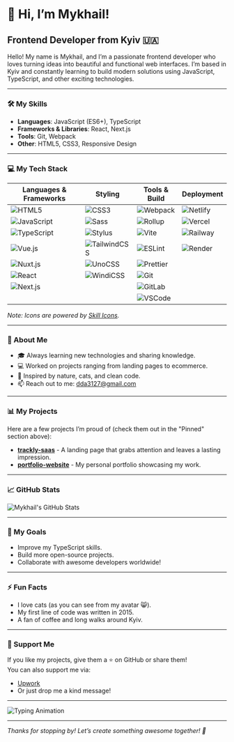# 👋 Hi, I’m Mykhail!  
## Frontend Developer from Kyiv 🇺🇦  

Hello! My name is Mykhail, and I’m a passionate frontend developer who loves turning ideas into beautiful and functional web interfaces. I’m based in Kyiv and constantly learning to build modern solutions using JavaScript, TypeScript, and other exciting technologies.

---

### 🛠️ My Skills  
- **Languages**: JavaScript (ES6+), TypeScript  
- **Frameworks & Libraries**: React, Next.js  
- **Tools**: Git, Webpack  
- **Other**: HTML5, CSS3, Responsive Design  

---

### 💻 My Tech Stack  
| Languages & Frameworks | Styling | Tools & Build | Deployment |
|------------------------|---------|---------------|------------|
| ![HTML5](https://skillicons.dev/icons?i=html) | ![CSS3](https://skillicons.dev/icons?i=css) | ![Webpack](https://skillicons.dev/icons?i=webpack) | ![Netlify](https://skillicons.dev/icons?i=netlify) |
| ![JavaScript](https://skillicons.dev/icons?i=javascript) | ![Sass](https://skillicons.dev/icons?i=sass) | ![Rollup](https://skillicons.dev/icons?i=rollup) | ![Vercel](https://skillicons.dev/icons?i=vercel) |
| ![TypeScript](https://skillicons.dev/icons?i=typescript) | ![Stylus](https://skillicons.dev/icons?i=stylus) | ![Vite](https://skillicons.dev/icons?i=vite) | ![Railway](https://skillicons.dev/icons?i=railway) |
| ![Vue.js](https://skillicons.dev/icons?i=vue) | ![TailwindCSS](https://skillicons.dev/icons?i=tailwind) | ![ESLint](https://skillicons.dev/icons?i=eslint) | ![Render](https://skillicons.dev/icons?i=render) |
| ![Nuxt.js](https://skillicons.dev/icons?i=nuxt) | ![UnoCSS](https://skillicons.dev/icons?i=unocss) | ![Prettier](https://skillicons.dev/icons?i=prettier) | |
| ![React](https://skillicons.dev/icons?i=react) | ![WindiCSS](https://skillicons.dev/icons?i=windicss) | ![Git](https://skillicons.dev/icons?i=git) | |
| ![Next.js](https://skillicons.dev/icons?i=nextjs) | | ![GitLab](https://skillicons.dev/icons?i=gitlab) | |
| | | ![VSCode](https://skillicons.dev/icons?i=vscode) | |

*Note: Icons are powered by [Skill Icons](https://github.com/tandpfun/skill-icons).*

---

### 🌟 About Me  
- 🎓 Always learning new technologies and sharing knowledge.  
- 💻 Worked on projects ranging from landing pages to ecommerce.  
- 🌱 Inspired by nature, cats, and clean code.  
- 📫 Reach out to me: [dda3127@gmail.com](mailto:dda3127@gmail.com)  

---

### 📊 My Projects  
Here are a few projects I’m proud of (check them out in the "Pinned" section above):  
- **[trackly-saas](https://github.com/mykhail-druz/trackly-saas)** - A landing page that grabs attention and leaves a lasting impression.  
- **[portfolio-website](https://github.com/mykhail-druz/portfolio-website)** - My personal portfolio showcasing my work.  

---

### 📈 GitHub Stats  
![Mykhail's GitHub Stats](https://github-readme-stats.vercel.app/api?username=mykhail-druz&show_icons=true&theme=dark)  

---

### 🎯 My Goals  
- Improve my TypeScript skills.  
- Build more open-source projects.  
- Collaborate with awesome developers worldwide!  

---

### ⚡ Fun Facts  
- I love cats (as you can see from my avatar 😸).  
- My first line of code was written in 2015.  
- A fan of coffee and long walks around Kyiv.  

---

### 📌 Support Me  
If you like my projects, give them a ⭐ on GitHub or share them!  
You can also support me via:  
- [Upwork](https://www.upwork.com/freelancers/~016ee239e423c4b7b7?viewMode=1)  
- Or just drop me a kind message!

---

![Typing Animation](https://media.giphy.com/media/78XCFBGOlS6keY1Bil/giphy.gif)

---

*Thanks for stopping by! Let’s create something awesome together! 🚀*  
